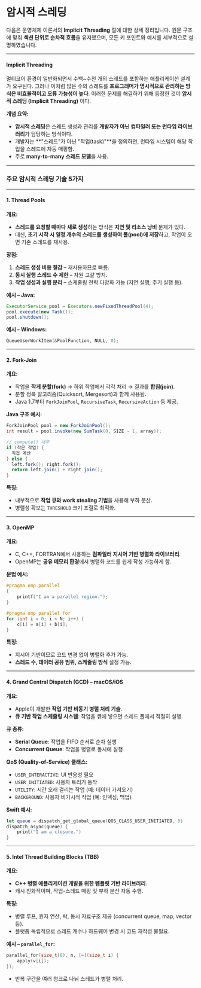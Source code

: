 # 암시적 스레딩

다음은 운영체제 이론서의 **Implicit Threading** 절에 대한 상세 정리입니다. 원문 구조에 맞춰 **섹션 단위로 순차적 흐름**을 유지했으며, 모든 키 포인트와 예시를 세부적으로 설명하였습니다.

***

#### Implicit Threading

멀티코어 환경이 일반화되면서 수백\~수천 개의 스레드를 포함하는 애플리케이션 설계가 요구된다. 그러나 이처럼 많은 수의 스레드를 **프로그래머가 명시적으로 관리하는 방식은 비효율적이고 오류 가능성이 높다**. 이러한 문제를 해결하기 위해 등장한 것이 **암시적 스레딩 (Implicit Threading)** 이다.

**개념 요약:**

* **암시적 스레딩**은 스레드 생성과 관리를 **개발자가 아닌 컴파일러 또는 런타임 라이브러리**가 담당하는 방식이다.
* 개발자는 \*\*"스레드"가 아닌 "작업(task)"\*\*을 정의하면, 런타임 시스템이 해당 작업을 스레드에 자동 매핑함.
* 주로 **many-to-many 스레드 모델**을 사용.

***

### 주요 암시적 스레딩 기술 5가지

***

#### 1. Thread Pools

**개요:**

* **스레드를 요청할 때마다 새로 생성**하는 방식은 **지연 및 리소스 낭비** 문제가 있다.
* 대신, **초기 시작 시 일정 개수의 스레드를 생성하여 풀(pool)에 저장**하고, 작업이 오면 기존 스레드를 재사용.

**장점:**

1. **스레드 생성 비용 절감** – 재사용하므로 빠름.
2. **동시 실행 스레드 수 제한** – 자원 고갈 방지.
3. **작업 생성과 실행 분리** – 스케줄링 전략 다양화 가능 (지연 실행, 주기 실행 등).

**예시 – Java:**

```java
ExecutorService pool = Executors.newFixedThreadPool(4);
pool.execute(new Task());
pool.shutdown();
```

**예시 – Windows:**

```c
QueueUserWorkItem(&PoolFunction, NULL, 0);
```

***

#### 2. Fork-Join

**개요:**

* 작업을 **작게 분할(fork)** → 하위 작업에서 각각 처리 → 결과를 **합침(join)**.
* 분할 정복 알고리즘(Quicksort, Mergesort)과 함께 사용됨.
* Java 1.7부터 `ForkJoinPool`, `RecursiveTask`, `RecursiveAction` 등 제공.

**Java 구조 예시:**

```java
ForkJoinPool pool = new ForkJoinPool();
int result = pool.invoke(new SumTask(0, SIZE - 1, array));
```

```java
// compute() 내부
if (작은 작업) {
  직접 계산
} else {
  left.fork(); right.fork();
  return left.join() + right.join();
}
```

**특징:**

* 내부적으로 **작업 큐와 work stealing 기법**을 사용해 부하 분산.
* 병렬성 확보는 `THRESHOLD` 크기 조절로 최적화.

***

#### 3. OpenMP

**개요:**

* C, C++, FORTRAN에서 사용하는 **컴파일러 지시어 기반 병렬화 라이브러리**.
* OpenMP는 **공유 메모리 환경**에서 병렬화 코드를 쉽게 작성 가능하게 함.

**문법 예시:**

```c
#pragma omp parallel
{
    printf("I am a parallel region.");
}
```

```c
#pragma omp parallel for
for (int i = 0; i < N; i++) {
    c[i] = a[i] + b[i];
}
```

**특징:**

* 지시어 기반이므로 코드 변경 없이 병렬화 추가 가능.
* **스레드 수, 데이터 공유 범위, 스케줄링 방식** 설정 가능.

***

#### 4. Grand Central Dispatch (GCD) – macOS/iOS

**개요:**

* Apple이 개발한 **작업 기반 비동기 병렬 처리 기술**.
* **큐 기반 작업 스케줄링 시스템**: 작업을 큐에 넣으면 스레드 풀에서 적절히 실행.

**큐 종류:**

* **Serial Queue**: 작업을 FIFO 순서로 순차 실행
* **Concurrent Queue**: 작업을 병렬로 동시에 실행

**QoS (Quality-of-Service) 클래스:**

* `USER_INTERACTIVE`: UI 반응성 필요
* `USER_INITIATED`: 사용자 트리거 동작
* `UTILITY`: 시간 오래 걸리는 작업 (예: 데이터 가져오기)
* `BACKGROUND`: 사용자 비가시적 작업 (예: 인덱싱, 백업)

**Swift 예시:**

```swift
let queue = dispatch_get_global_queue(QOS_CLASS_USER_INITIATED, 0)
dispatch_async(queue) {
    print("I am a closure.")
}
```

***

#### 5. Intel Thread Building Blocks (TBB)

**개요:**

* **C++ 병렬 애플리케이션 개발을 위한 템플릿 기반 라이브러리**.
* 캐시 친화적이며, 작업-스레드 매핑 및 부하 분산 자동 수행.

**특징:**

* 병렬 루프, 원자 연산, 락, 동시 자료구조 제공 (concurrent queue, map, vector 등).
* 플랫폼 독립적으로 스레드 개수나 하드웨어 변경 시 코드 재작성 불필요.

**예시 – `parallel_for`:**

```cpp
parallel_for(size_t(0), n, [=](size_t i) {
    apply(v[i]);
});
```

* 반복 구간을 여러 청크로 나눠 스레드가 병렬 처리.

